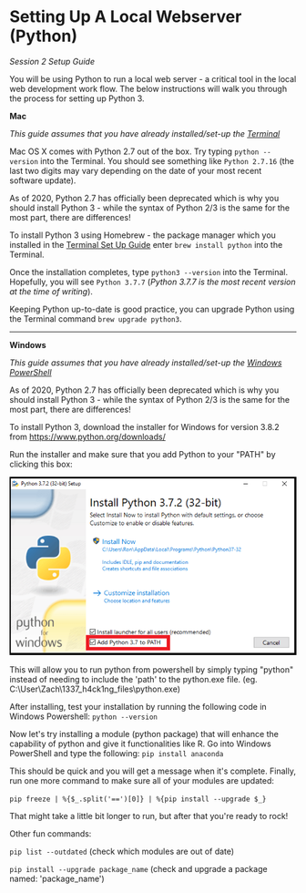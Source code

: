 # Setting Up A Local Webserver (Python)
*Session 2 Setup Guide*

You will be using Python to run a local web server - a critical tool in the local web development work flow. The below instructions will walk you through the process for setting up Python 3. 

**Mac**

*This guide assumes that you have already installed/set-up the [Terminal](/session1/setup_terminal.md)*

Mac OS X comes with Python 2.7 out of the box. Try typing ```python --version``` into the Terminal. You should see something like ```Python 2.7.16``` (the last two digits may vary depending on the date of your most recent software update). 

As of 2020, Python 2.7 has officially been deprecated which is why you should install Python 3 - while the syntax of Python 2/3 is the same for the most part, there are differences! 

To install Python 3 using Homebrew - the package manager which you installed in the [Terminal Set Up Guide](/session1/setup_terminal.md) enter ```brew install python``` into the Terminal. 

Once the installation completes, type ```python3 --version``` into the Terminal. Hopefully, you will see ```Python 3.7.7``` (*Python 3.7.7 is the most recent version at the time of writing*). 

Keeping Python up-to-date is good practice, you can upgrade Python using the Terminal command ```brew upgrade python3```. 

<hr>

**Windows**

*This guide assumes that you have already installed/set-up the [Windows PowerShell](/session1/setup_windows_powershell.md)*

As of 2020, Python 2.7 has officially been deprecated which is why you should install Python 3 - while the syntax of Python 2/3 is the same for the most part, there are differences! 

To install Python 3, download the installer for Windows for version 3.8.2 from https://www.python.org/downloads/

Run the installer and make sure that you add Python to your "PATH" by clicking this box:

![python_PATH](../assets/session2/python_PATH.png)

This will allow you to run python from powershell by simply typing "python" instead of needing to include the 'path' to the python.exe file. (eg. C:\User\Zach\1337_h4ck1ng_files\python.exe)

After installing, test your installation by running the following code in Windows Powershell: ```python --version```

Now let's try installing a module (python package) that will enhance the capability of python and give it functionalities like R. Go into Windows PowerShell and type the following: ```pip install anaconda```

This should be quick and you will get a message when it's complete. Finally, run one more command to make sure all of your modules are updated:

```pip freeze | %{$_.split('==')[0]} | %{pip install --upgrade $_}```

That might take a little bit longer to run, but after that you're ready to rock!

Other fun commands:

```pip list --outdated``` (check which modules are out of date)

```pip install --upgrade package_name``` (check and upgrade a package named: 'package_name')
